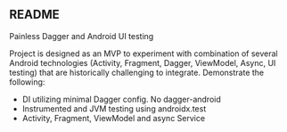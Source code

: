 ## README

Painless Dagger and Android UI testing

Project is designed as an MVP to experiment with combination of several Android technologies (Activity, Fragment, Dagger, ViewModel, Async, UI testing) that are historically challenging to integrate. Demonstrate the following:

- DI utilizing minimal Dagger config. No dagger-android
- Instrumented and JVM testing using androidx.test
- Activity, Fragment, ViewModel and async Service
